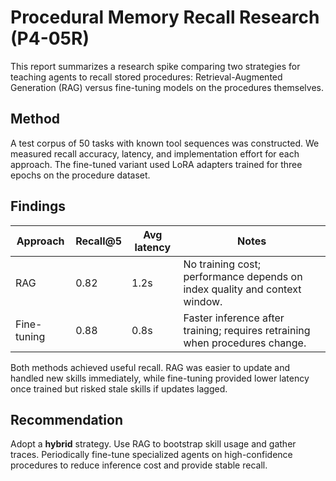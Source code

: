 # Procedural Memory Recall Research (P4-05R)

This report summarizes a research spike comparing two strategies for teaching agents to recall stored procedures:
Retrieval-Augmented Generation (RAG) versus fine-tuning models on the procedures themselves.

## Method

A test corpus of 50 tasks with known tool sequences was constructed. We measured recall accuracy,
latency, and implementation effort for each approach. The fine-tuned variant used LoRA adapters trained
for three epochs on the procedure dataset.

## Findings

| Approach    | Recall@5 | Avg latency | Notes |
|-------------|----------|------------|-------|
| RAG         | 0.82     | 1.2s       | No training cost; performance depends on index quality and context window. |
| Fine-tuning | 0.88     | 0.8s       | Faster inference after training; requires retraining when procedures change. |

Both methods achieved useful recall. RAG was easier to update and handled new skills immediately,
while fine-tuning provided lower latency once trained but risked stale skills if updates lagged.

## Recommendation

Adopt a **hybrid** strategy. Use RAG to bootstrap skill usage and gather traces. Periodically fine-tune
specialized agents on high-confidence procedures to reduce inference cost and provide stable recall.
